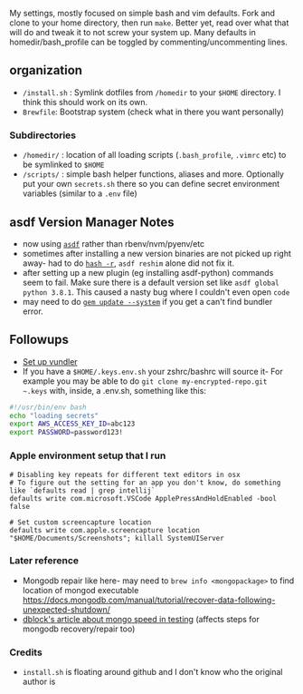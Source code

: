 My settings, mostly focused on simple bash and vim defaults.
Fork and clone to your home directory, then run `make`.
Better yet, read over what that will do and tweak it to not screw your system up. Many defaults in homedir/bash_profile can be toggled by commenting/uncommenting lines.

## organization

- `/install.sh` : Symlink dotfiles from `/homedir` to your `$HOME` directory. I think this should work on its own.
- `Brewfile`: Bootstrap system (check what in there you want personally)

### Subdirectories

- `/homedir/` : location of all loading scripts (`.bash_profile`, `.vimrc` etc) to be symlinked to `$HOME`
- `/scripts/` : simple bash helper functions, aliases and more. Optionally put your own `secrets.sh` there so you can define secret environment variables (similar to a `.env` file)

## asdf Version Manager Notes

- now using [`asdf`](https://asdf-vm.com/) rather than rbenv/nvm/pyenv/etc
- sometimes after installing a new version binaries are not picked up right away- had to do [`hash -r`](https://unix.stackexchange.com/questions/86012/what-is-the-purpose-of-the-hash-command), `asdf reshim` alone did not fix it.
- after setting up a new plugin (eg installing asdf-python) commands seem to fail. Make sure there is a default version set like `asdf global python 3.8.1`. This caused a nasty bug where I couldn't even open `code`
- may need to do [`gem update --system`](https://github.com/asdf-vm/asdf-ruby/issues/129) if you get a can't find bundler error.

## Followups

- [Set up vundler](https://github.com/VundleVim/Vundle.vim)
- If you have a `$HOME/.keys.env.sh` your zshrc/bashrc will source it- For example you may be able to do `git clone my-encrypted-repo.git ~.keys` with, inside, a .env.sh, something like this:

```sh
#!/usr/bin/env bash
echo "loading secrets"
export AWS_ACCESS_KEY_ID=abc123
export PASSWORD=password123!
```

### Apple environment setup that I run

```
# Disabling key repeats for different text editors in osx
# To figure out the setting for an app you don't know, do something like `defaults read | grep intellij`
defaults write com.microsoft.VSCode ApplePressAndHoldEnabled -bool false

# Set custom screencapture location
defaults write com.apple.screencapture location "$HOME/Documents/Screenshots"; killall SystemUIServer
```

### Later reference

- Mongodb repair like here- may need to `brew info <mongopackage>` to find location of mongod executable https://docs.mongodb.com/manual/tutorial/recover-data-following-unexpected-shutdown/
- [dblock's article about mongo speed in testing](https://docs.mongodb.com/manual/tutorial/recover-data-following-unexpected-shutdown/) (affects steps for mongodb recovery/repair too)

### Credits

- `install.sh` is floating around github and I don't know who the original author is
